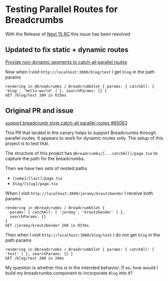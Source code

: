 # Testing Parallel Routes for Breadcrumbs

With the Release of [Next 15 RC](https://nextjs.org/blog/next-15-rc) this issue has been resolved

## Updated to fix static + dynamic routes

[Provide non-dynamic segments to catch-all parallel routes](https://github.com/vercel/next.js/pull/65233)

Now when I visit `http://localhost:3000/blog/test` I get `blog` in the path params

```
rendering in @breadcrumbs / BreadcrumbSlot { params: { catchAll: [ 'blog', 'hello-world' ] }, searchParams: {} }
GET /blog/test 200 in 615ms
```

## Original PR and issue

[support breadcrumb style catch-all parallel routes #65063](https://github.com/vercel/next.js/pull/65063)

This PR that landed in the canary helps to support Breadcrumbs through parallel routes. It appears
to work for dynamic routes only. The setup of this project is to test that.

The structure of this project has `@breadcrumbs/[...catchAll]/page.tsx` to capture the path for the breadcrumbs.

Then we have two sets of nested paths
* `[name]/[last]/page.tsx`
* `blog/[slug]/page.tsx`

When I visit `http://localhost:3000/jeremy/kreutzbender` I receive both params

```
rendering in @breadcrumbs / BreadcrumbSlot {
  params: { catchAll: [ 'jeremy', 'kreutzbender' ] },
  searchParams: {}
}
GET /jeremy/kreutzbender 200 in 937ms
```

Then when I visit `http://localhost:3000/blog/test` I do not get `blog` in the path params

```
rendering in @breadcrumbs / BreadcrumbSlot { params: { catchAll: [ 'test' ] }, searchParams: {} }
GET /blog/test 200 in 34ms
```

My question is whether this is in the intended behavior. If so, how would I build my breadcrumbs component
to incorporate `Blog` into it?
